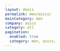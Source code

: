 ```yaml
---
layout: deals
permalink: men/asics/
mainCategory: men
company: asics
category: all
pagination:
  enabled: true
  category: men, asics,
---
```







      

  


